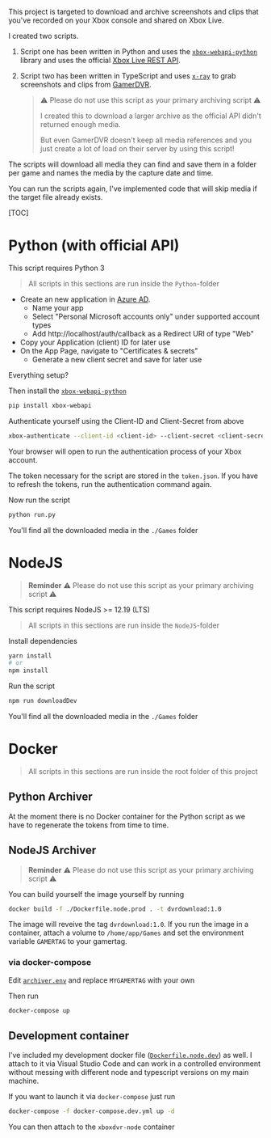 This project is targeted to download and archive screenshots and clips that you've recorded on your Xbox console and shared on Xbox Live.

I created two scripts.

1. Script one has been written in Python and uses the [`xbox-webapi-python`](https://github.com/OpenXbox/xbox-webapi-python) library and uses the official [Xbox Live REST API](https://docs.microsoft.com/en-us/gaming/xbox-live/api-ref/xbox-live-rest/atoc-xboxlivews-reference).

2. Script two has been written in TypeScript and uses [`x-ray`](https://www.npmjs.com/package/x-ray) to grab screenshots and clips from [GamerDVR](https://gamerdvr.com).

   > ⚠️ Please do not use this script as your primary archiving script ⚠️
   >
   > I created this to download a larger archive as the official API didn't returned enough media.
   >
   > But even GamerDVR doesn't keep all media references and you just create a lot of load on their server by using this script!

The scripts will download all media they can find and save them in a folder per game and names the media by the capture date and time.

You can run the scripts again, I've implemented code that will skip media if the target file already exists.

[TOC]

# Python (with official API)

This script requires Python 3

> All scripts in this sections are run inside the `Python`-folder

- Create an new application in [Azure AD](https://portal.azure.com/#blade/Microsoft_AAD_RegisteredApps/ApplicationsListBlade).
  - Name your app
  - Select "Personal Microsoft accounts only" under supported account types
  - Add http://localhost/auth/callback as a Redirect URI of type "Web"
- Copy your Application (client) ID for later use
- On the App Page, navigate to "Certificates & secrets"
  - Generate a new client secret and save for later use

Everything setup? 

Then install the [`xbox-webapi-python`](https://github.com/OpenXbox/xbox-webapi-python)

```bash
pip install xbox-webapi
```

Authenticate yourself using the Client-ID and Client-Secret from above

```bash
xbox-authenticate --client-id <client-id> --client-secret <client-secret> -t token.json
```

Your browser will open to run the authentication process of your Xbox account.

The token necessary for the script are stored in the `token.json`. If you have to refresh the tokens, run the authentication command again.

Now run the script

```bash
python run.py
```

You'll find all the downloaded media in the `./Games` folder

# NodeJS

>  **Reminder**
> ⚠️ Please do not use this script as your primary archiving script ⚠️

This script requires NodeJS >= 12.19 (LTS)

> All scripts in this sections are run inside the `NodeJS`-folder

Install dependencies

```bash
yarn install
# or
npm install
```

Run the script

```bash
npm run downloadDev
```

You'll find all the downloaded media in the `./Games` folder

# Docker

> All scripts in this sections are run inside the root folder of this project

## Python Archiver

At the moment there is no Docker container for the Python script as we have to regenerate the tokens from time to time.

## NodeJS Archiver

> **Reminder**
> ⚠️ Please do not use this script as your primary archiving script ⚠️

You can build yourself the image yourself by running
```bash
docker build -f ./Dockerfile.node.prod . -t dvrdownload:1.0
```
The image will reveive the tag `dvrdownload:1.0`.
If you run the image in a container, attach a volume to `/home/app/Games` and set the environment variable `GAMERTAG` to your gamertag.

### via docker-compose
Edit [`archiver.env`](./archiver.env) and replace `MYGAMERTAG` with your own

Then run
```bash
docker-compose up
```

## Development container

I've included my development docker file ([`Dockerfile.node.dev`](./Dockerfile.node.dev)) as well. I attach to it via Visual Studio Code and can work in a controlled environment without messing with different node and typescript versions on my main machine.

If you want to launch it via `docker-compose` just run

```bash
docker-compose -f docker-compose.dev.yml up -d
```

You can then attach to the `xboxdvr-node` container